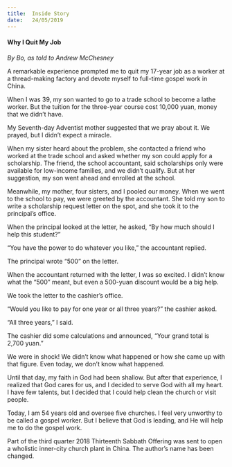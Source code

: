 ```yaml
---
title:  Inside Story
date:   24/05/2019
---
```


#### Why I Quit My Job

_By Bo, as told to Andrew McChesney_

A remarkable experience prompted me to quit my 17-year job as a worker at a thread-making factory and devote myself to full-time gospel work in China.

When I was 39, my son wanted to go to a trade school to become a lathe worker. But the tuition for the three-year course cost 10,000 yuan, money that we didn’t have. 

My Seventh-day Adventist mother suggested that we pray about it. We prayed, but I didn’t expect a miracle.

When my sister heard about the problem, she contacted a friend who worked at the trade school and asked whether my son could apply for a scholarship. The friend, the school accountant, said scholarships only were available for low-income families, and we didn’t qualify. But at her suggestion, my son went ahead and enrolled at the school.

Meanwhile, my mother, four sisters, and I pooled our money. When we went to the school to pay, we were greeted by the accountant. She told my son to write a scholarship request letter on the spot, and she took it to the principal’s office.

When the principal looked at the letter, he asked, “By how much should I help this student?” 

“You have the power to do whatever you like,” the accountant replied.

The principal wrote “500” on the letter.

When the accountant returned with the letter, I was so excited. I didn’t know what the “500” meant, but even a 500-yuan discount would be a big help.

We took the letter to the cashier’s office. 

“Would you like to pay for one year or all three years?” the cashier asked.

“All three years,” I said.

The cashier did some calculations and announced, “Your grand total is 2,700 yuan.”

We were in shock! We didn’t know what happened or how she came up with that figure. Even today, we don’t know what happened. 

Until that day, my faith in God had been shallow. But after that experience, I realized that God cares for us, and I decided to serve God with all my heart. I have few talents, but I decided that I could help clean the church or visit people. 

Today, I am 54 years old and oversee five churches. I feel very unworthy to be called a gospel worker. But I believe that God is leading, and He will help me to do the gospel work.

Part of the third quarter 2018 Thirteenth Sabbath Offering was sent to open a wholistic inner-city church plant in China. The author’s name has been changed.